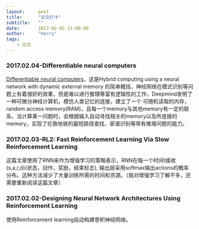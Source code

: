 ```yaml
---
layout:     post
title:      "论文打卡"
subtitle:   ""
date:       2017-02-02 21:00:00
author:     "Harry"
tags:
    - 论文
---
```


### 2017.02.04-Differentiable neural computers

[Differentiable neural computers](https://deepmind.com/blog/differentiable-neural-computers/)，这是Hybrid computing using a neural network with dynamic external memory
的简单概括，神经网络在模式识别等问题上有着很好的效果，但是难以进行推理等富有逻辑性的工作，Deepmind发明了一种可微分神经计算机，模仿人类记忆的连接，建立了一个
可随机读取的内存，random access memory(RAM)，且每一个memory与其他memory有一定的联系，当计算某一问题时，会根据输入自动寻找相关的memory以及所连接的memory，实现了伦敦地铁的最短路径查找、家谱识别等带有推理问题的能力。

### 2017.02.03-RL2: Fast Reinforcement Learning Via Slow Reinforcement Learning

这篇文章使用了RNN来作为增强学习的策略表示，RNN在每一个时间t接收(s,a,r,d)(状态，动作，奖励，结束标志),
输出层采用softmax输出actions的概率分布。这种方法减少了大量训练所需的时间和资源。（我对增强学习了解不多，还需要重新阅读这篇文章）

### 2017.02.02-Designing Neural Network Architectures Using Reinforcement Learning

使用Reinforcement learning自动构建卷积神经网络。